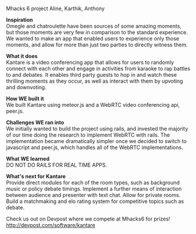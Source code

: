 Mhacks 6 project
Aline, Karthik, Anthony


<b>Inspiration</b><br>
Omegle and chatroulette have been sources of some amazing moments, but those moments are very few in comparison to the standard experience. We wanted to make an app that enabled users to experience only those moments, and allow for more than just two parties to directly witness them.

<b>What it does</b><br>
Kantare is a video conferencing app that allows for users to randomly connect with each other and engage in activities from karaoke to rap battles to and debates. It enables third party guests to hop in and watch these thrilling moments as they occur, as well as interact with them by upvoting and downvoting.

<b>How WE built it</b><br>
We built Kantare using meteor.js and a WebRTC video conferencing api, peer.js.

<b>Challenges WE ran into</b><br>
We initially wanted to build the project using rails, and invested the majority of our time doing the research to implement WebRTC with rails. The implementation became dramatically simpler once we decided to switch to javascript and peer.js, which handles all of the WebRTC implementations.

<b>What WE learned</b><br>
DO NOT DO RAILS FOR REAL TIME APPS.

<b>What's next for Kantare</b><br>
Provide direct modules for each of the room types, such as background music or policy debate timings. Implement a further means of interaction between audience and presenter with text chat. Allow for private rooms. Build a matchmaking and elo rating system for competitive topics such as debate.


Check us out on Devpost where we compete at Mhacks6 for prizes!
http://devpost.com/software/kantare
